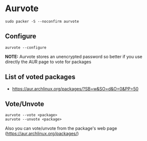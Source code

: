 Aurvote
=======

    sudo packer -S --noconfirm aurvote

Configure
---------

    aurvote --configure

**NOTE:** Aurvote stores an unencrypted password so better if you use directly the AUR page to vote for packages

List of voted packages
----------------------

*   https://aur.archlinux.org/packages/?SB=w&SO=d&O=0&PP=50

Vote/Unvote
-----------

    aurvote --vote <package>
    aurvote --unvote <package>

Also you can vote/unvote from the package's web page (https://aur.archlinux.org/packages/<package>) 
